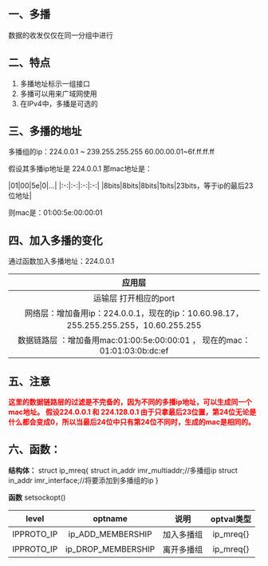 ## 一、多播

数据的收发仅仅在同一分组中进行


## 二、特点
1. 多播地址标示一组接口
2. 多播可以用来广域网使用
3. 在IPv4中，多播是可选的

## 三、多播的地址

多播组的ip：224.0.0.1 ~ 239.255.255.255
60.00.00.01~6f.ff.ff.ff

假设其多播ip地址是 224.0.0.1 
那mac地址是：

|01|00|5e|0|...|
|:-:|:-:|:-:|:-:|
|8bits|8bits|8bits|1bits|23bits，等于ip的最后23位地址|

则mac是：01:00:5e:00:00:01

## 四、加入多播的变化

通过函数加入多播地址：224.0.0.1

| 应用层                                                                               |
|:------------------------------------------------------------------------------------:|
| 运输层  打开相应的port                                                                |
| 网络层：增加备用ip：224.0.0.1，现在的ip：10.60.98.17，255.255.255.255，10.60.255.255   |
| 数据链路层 ：增加备用mac:01:00:5e:00:00:01 ， 现在的mac： 01:01:03:0b:dc:ef            |
## 五、注意

<strong><font color="red">这里的数据链路层的过滤是不完备的，因为不同的多播ip地址，可以生成同一个mac地址。
假设224.0.0.1 和 224.128.0.1 由于只拿最后23位置，第24位无论是什么都会变成0，所以当最后24位中只有第24位不同时，生成的mac是相同的。</font></strong>


## 六、函数：

**结构体：**
struct ip_mreq{
  struct in_addr imr_multiaddr;//多播组ip
  struct in_addr imr_interface;//将要添加到多播组的ip
}

**函数**
setsockopt()

|level|optname|说明|optval类型|
|:-:|:-:|:-:|:-:|
|IPPROTO_IP|ip_ADD_MEMBERSHIP|加入多播组|ip_mreq{}|
|IPPROTO_IP|ip_DROP_MEMBERSHIP|离开多播组|ip_mreq{}|



